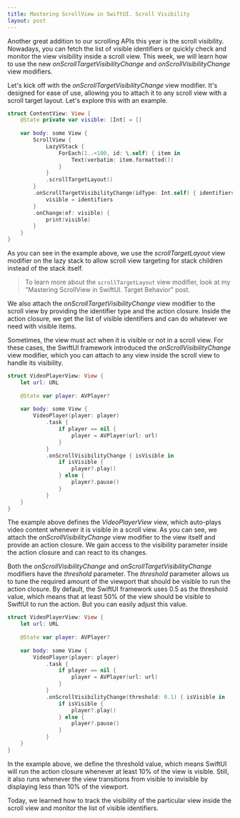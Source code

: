 ```yaml
---
title: Mastering ScrollView in SwiftUI. Scroll Visibility
layout: post
---
```


Another great addition to our scrolling APIs this year is the scroll visibility. Nowadays, you can fetch the list of visible identifiers or quickly check and monitor the view visibility inside a scroll view. This week, we will learn how to use the new *onScrollTargetVisibilityChange* and *onScrollVisibilityChange* view modifiers.

Let's kick off with the *onScrollTargetVisibilityChange* view modifier. It's designed for ease of use, allowing you to attach it to any scroll view with a scroll target layout. Let's explore this with an example.

```swift
struct ContentView: View {
    @State private var visible: [Int] = []
    
    var body: some View {
        ScrollView {
            LazyVStack {
                ForEach(1..<100, id: \.self) { item in
                    Text(verbatim: item.formatted())
                }
            }
            .scrollTargetLayout()
        }
        .onScrollTargetVisibilityChange(idType: Int.self) { identifiers in
            visible = identifiers
        }
        .onChange(of: visible) {
            print(visible)
        }
    }
}
```

As you can see in the example above, we use the *scrollTargetLayout* view modifier on the lazy stack to allow scroll view targeting for stack children instead of the stack itself. 

> To learn more about the `scrollTargetLayout` view modifier, look at my "Mastering ScrollView in SwiftUI. Target Behavior" post.

We also attach the *onScrollTargetVisibilityChange* view modifier to the scroll view by providing the identifier type and the action closure. Inside the action closure, we get the list of visible identifiers and can do whatever we need with visible items.

Sometimes, the view must act when it is visible or not in a scroll view. For these cases, the SwiftUI framework introduced the *onScrollVisibilityChange* view modifier, which you can attach to any view inside the scroll view to handle its visibility.

```swift
struct VideoPlayerView: View {
    let url: URL
    
    @State var player: AVPlayer?
    
    var body: some View {
        VideoPlayer(player: player)
            .task {
                if player == nil {
                    player = AVPlayer(url: url)
                }
            }
            .onScrollVisibilityChange { isVisible in
                if isVisible {
                    player?.play()
                } else {
                    player?.pause()
                }
            }
    }
}
```

The example above defines the *VideoPlayerView* view, which auto-plays video content whenever it is visible in a scroll view. As you can see, we attach the *onScrollVisibilityChange* view modifier to the view itself and provide an action closure. We gain access to the visibility parameter inside the action closure and can react to its changes.

Both the *onScrollVisibilityChange* and *onScrollTargetVisibilityChange* modifiers have the *threshold* parameter. The *threshold* parameter allows us to tune the required amount of the viewport that should be visible to run the action closure. By default, the SwiftUI framework uses 0.5 as the threshold value, which means that at least 50% of the view should be visible to SwiftUI to run the action. But you can easily adjust this value.

```swift
struct VideoPlayerView: View {
    let url: URL
    
    @State var player: AVPlayer?
    
    var body: some View {
        VideoPlayer(player: player)
            .task {
                if player == nil {
                    player = AVPlayer(url: url)
                }
            }
            .onScrollVisibilityChange(threshold: 0.1) { isVisible in
                if isVisible {
                    player?.play()
                } else {
                    player?.pause()
                }
            }
    }
}
```

In the example above, we define the threshold value, which means SwiftUI will run the action closure whenever at least 10% of the view is visible. Still, it also runs whenever the view transitions from visible to invisible by displaying less than 10% of the viewport.

Today, we learned how to track the visibility of the particular view inside the scroll view and monitor the list of visible identifiers.
